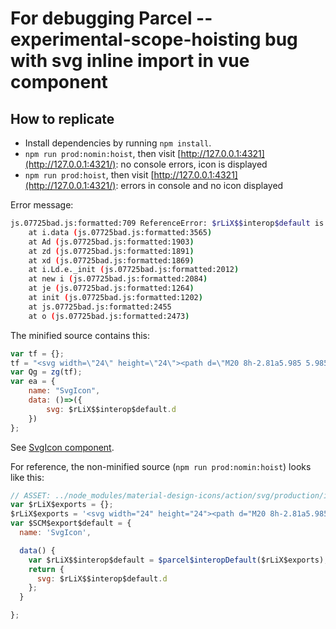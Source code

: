 # For debugging Parcel --experimental-scope-hoisting bug with svg inline import in vue component

## How to replicate

* Install dependencies by running `npm install`.
* `npm run prod:nomin:hoist`, then visit [http://127.0.0.1:4321](http://127.0.0.1:4321/): no console errors, icon is displayed
* `npm run prod:hoist`, then visit [http://127.0.0.1:4321](http://127.0.0.1:4321/): errors in console and no icon displayed

Error message:

```bash
js.07725bad.js:formatted:709 ReferenceError: $rLiX$$interop$default is not defined
    at i.data (js.07725bad.js:formatted:3565)
    at Ad (js.07725bad.js:formatted:1903)
    at zd (js.07725bad.js:formatted:1891)
    at xd (js.07725bad.js:formatted:1869)
    at i.Ld.e._init (js.07725bad.js:formatted:2012)
    at new i (js.07725bad.js:formatted:2084)
    at je (js.07725bad.js:formatted:1264)
    at init (js.07725bad.js:formatted:1202)
    at js.07725bad.js:formatted:2455
    at o (js.07725bad.js:formatted:2473)
```

The minified source contains this:

```javascript
var tf = {};
tf = "<svg width=\"24\" height=\"24\"><path d=\"M20 8h-2.81a5.985 5.985 0 0 0-1.82-1.96L17 4.41 15.59 3l-2.17 2.17C12.96 5.06 12.49 5 12 5c-.49 0-.96.06-1.41.17L8.41 3 7 4.41l1.62 1.63C7.88 6.55 7.26 7.22 6.81 8H4v2h2.09c-.05.33-.09.66-.09 1v1H4v2h2v1c0 .34.04.67.09 1H4v2h2.81c1.04 1.79 2.97 3 5.19 3s4.15-1.21 5.19-3H20v-2h-2.09c.05-.33.09-.66.09-1v-1h2v-2h-2v-1c0-.34-.04-.67-.09-1H20V8zm-6 8h-4v-2h4v2zm0-4h-4v-2h4v2z\"/></svg>";
var Qg = zg(tf);
var ea = {
    name: "SvgIcon",
    data: ()=>({
        svg: $rLiX$$interop$default.d
    })
};
```

See [SvgIcon component](src/components/SvgIcon.vue).

For reference, the non-minified source (`npm run prod:nomin:hoist`) looks like this:

```javascript
// ASSET: ../node_modules/material-design-icons/action/svg/production/ic_bug_report_24px.svg
var $rLiX$exports = {};
$rLiX$exports = '<svg width="24" height="24"><path d="M20 8h-2.81a5.985 5.985 0 0 0-1.82-1.96L17 4.41 15.59 3l-2.17 2.17C12.96 5.06 12.49 5 12 5c-.49 0-.96.06-1.41.17L8.41 3 7 4.41l1.62 1.63C7.88 6.55 7.26 7.22 6.81 8H4v2h2.09c-.05.33-.09.66-.09 1v1H4v2h2v1c0 .34.04.67.09 1H4v2h2.81c1.04 1.79 2.97 3 5.19 3s4.15-1.21 5.19-3H20v-2h-2.09c.05-.33.09-.66.09-1v-1h2v-2h-2v-1c0-.34-.04-.67-.09-1H20V8zm-6 8h-4v-2h4v2zm0-4h-4v-2h4v2z"/></svg>';
var $SCM$export$default = {
  name: 'SvgIcon',

  data() {
    var $rLiX$$interop$default = $parcel$interopDefault($rLiX$exports);
    return {
      svg: $rLiX$$interop$default.d
    };
  }

};
```